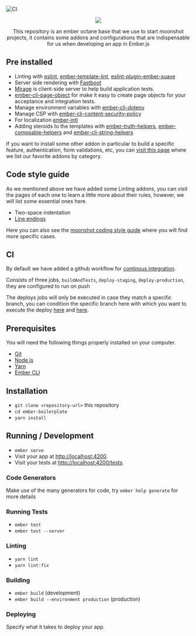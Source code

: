 ![CI](https://github.com/moonshot-partners/ember-boilerplate/workflows/Node.js%20CI/badge.svg)

<div align="center">
  <img src="https://user-images.githubusercontent.com/4649902/90065414-ddfeb200-dcb1-11ea-97d4-6673f0e4034a.png" />

  <p>This repository is an ember octane base that we use to start moonshot projects, it contains some addons and configurations that are indispensable for us when   developing an app in Ember.js</p>
</div>


## Pre installed

- Linting with [eslint](https://eslint.org/), [ember-template-lint](https://github.com/ember-template-lint/ember-template-lint), [eslint-plugin-ember-suave](https://github.com/DockYard/eslint-plugin-ember-suave)
- Server side rendering with [Fastboot](https://github.com/ember-fastboot/ember-cli-fastboot)
- [Mirage](https://www.ember-cli-mirage.com/) is client-side server to help build application tests.
- [ember-cli-page-object](http://ember-cli-page-object.js.org/docs/v1.17.x/) for make it easy to create page objects for your acceptance and integration tests.
- Manage environment variables with [ember-cli-dotenv](https://github.com/fivetanley/ember-cli-dotenv)
- Manage CSP with [ember-cli-content-security-policy](https://github.com/rwjblue/ember-cli-content-security-policy)
- For localization [ember-intl](https://github.com/ember-intl/ember-intl)
- Adding steroids to the templates with [ember-truth-helpers](https://github.com/jmurphyau/ember-truth-helpers), [ember-compsable-helpers](https://github.com/DockYard/ember-composable-helpers) and [ember-cli-string-helpers](https://github.com/romulomachado/ember-cli-string-helpers)

If you want to install some other addon in particular to build a specific feature, authentication, form validations, etc, you can [visit this page](https://github.com/moonshot-partners/ember-favorites) where we list our favorite addons by category.

## Code style guide

As we mentioned above we have added some Linting addons, you can visit the pages of each one to learn a little more about their rules, however, we will list some essential ones here.

- Two-space indentation
- [Line endings](https://docs.github.com/en/github/using-git/configuring-git-to-handle-line-endings)

Here you can also see the [moonshot coding style guide]() where you will find more specific cases.

## CI

By default we have added a github workflow for [continous integration](https://github.com/moonshot-partners/ember-boilerplate/blob/master/.github/workflows/ci.yml).

Consists of three jobs, `buildAndTests`, `deploy-staging`, `deploy-production`, they are configured to run on push

The deploys jobs will only be executed in case they match a specific branch, you can condition the specific branch here with which you want to execute the deploy [here](https://github.com/moonshot-partners/ember-boilerplate/blob/master/.github/workflows/ci.yml#L31) and [here](https://github.com/moonshot-partners/ember-boilerplate/blob/master/.github/workflows/ci.yml#L74).

## Prerequisites

You will need the following things properly installed on your computer.

* [Git](https://git-scm.com/)
* [Node.js](https://nodejs.org/)
* [Yarn](https://yarnpkg.com/)
* [Ember CLI](https://ember-cli.com/)

## Installation

* `git clone <repository-url>` this repository
* `cd ember-boilerplate`
* `yarn install`

## Running / Development

* `ember serve`
* Visit your app at [http://localhost:4200](http://localhost:4200).
* Visit your tests at [http://localhost:4200/tests](http://localhost:4200/tests).

### Code Generators

Make use of the many generators for code, try `ember help generate` for more details

### Running Tests

* `ember test`
* `ember test --server`

### Linting

* `yarn lint`
* `yarn lint:fix`

### Building

* `ember build` (development)
* `ember build --environment production` (production)

### Deploying

Specify what it takes to deploy your app.
